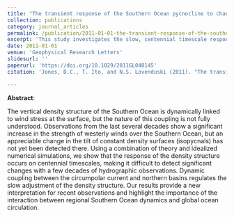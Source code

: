 ```yaml
---
title: "The transient response of the Southern Ocean pycnocline to changing atmospheric winds"
collection: publications
category: journal_articles
permalink: /publication/2011-01-01-the-transient-response-of-the-southern-ocean-pycnocline-to-changing-atmospheric-winds
excerpt: 'This study investigates the slow, centennial timescale response of the Southern Ocean pycnocline to changing atmospheric winds.'
date: 2011-01-01
venue: 'Geophysical Research Letters'
slidesurl: ''
paperurl: 'https://doi.org/10.1029/2011GL048145'
citation: 'Jones, D.C., T. Ito, and N.S. Lovenduski (2011). "The transient response of the Southern Ocean pycnocline to changing atmospheric winds", <i>Geophysical Research Letters</i>, 38, L15604. <a href="https://doi.org/10.1029/2011GL048145">https://doi.org/10.1029/2011GL048145</a>'

---
```

**Abstract**:

The vertical density structure of the Southern Ocean is dynamically linked to wind stress at the surface, but the nature of this coupling is not fully understood. Observations from the last several decades show a significant increase in the strength of westerly winds over the Southern Ocean, but an appreciable change in the tilt of constant density surfaces (isopycnals) has not yet been detected there. Using a combination of theory and idealized numerical simulations, we show that the response of the density structure occurs on centennial timescales, making it difficult to detect significant changes with a few decades of hydrographic observations. Dynamic coupling between the circumpolar current and northern basins regulates the slow adjustment of the density structure. Our results provide a new interpretation for recent observations and highlight the importance of the interaction between regional Southern Ocean dynamics and global ocean circulation.
